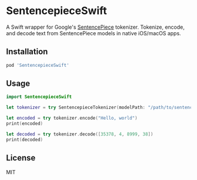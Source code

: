 # SentencepieceSwift

A Swift wrapper for Google's [SentencePiece](https://github.com/google/sentencepiece) tokenizer. Tokenize, encode, and decode text from SentencePiece models in native iOS/macOS apps.

## Installation

```ruby
pod 'SentencepieceSwift'
````

## Usage

```swift
import SentencepieceSwift

let tokenizer = try SentencepieceTokenizer(modelPath: "/path/to/sentencepiece.model")

let encoded = try tokenizer.encode("Hello, world")
print(encoded)

let decoded = try tokenizer.decode([35378, 4, 8999, 38])
print(decoded)
```

## License

MIT
